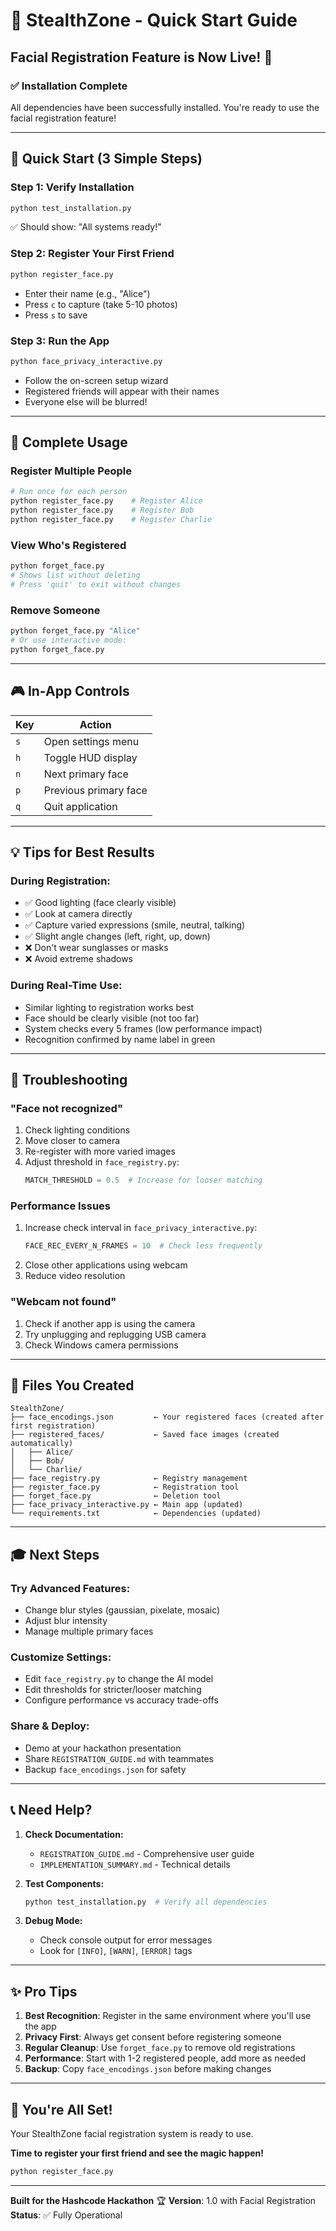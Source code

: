 # 🎯 StealthZone - Quick Start Guide

## Facial Registration Feature is Now Live! 🎉

### ✅ Installation Complete

All dependencies have been successfully installed. You're ready to use the facial registration feature!

---

## 🚀 Quick Start (3 Simple Steps)

### Step 1: Verify Installation
```bash
python test_installation.py
```
✅ Should show: "All systems ready!"

### Step 2: Register Your First Friend
```bash
python register_face.py
```
- Enter their name (e.g., "Alice")
- Press `c` to capture (take 5-10 photos)
- Press `s` to save

### Step 3: Run the App
```bash
python face_privacy_interactive.py
```
- Follow the on-screen setup wizard
- Registered friends will appear with their names
- Everyone else will be blurred!

---

## 📖 Complete Usage

### Register Multiple People
```bash
# Run once for each person
python register_face.py    # Register Alice
python register_face.py    # Register Bob
python register_face.py    # Register Charlie
```

### View Who's Registered
```bash
python forget_face.py
# Shows list without deleting
# Press 'quit' to exit without changes
```

### Remove Someone
```bash
python forget_face.py "Alice"
# Or use interactive mode:
python forget_face.py
```

---

## 🎮 In-App Controls

| Key | Action |
|-----|--------|
| `s` | Open settings menu |
| `h` | Toggle HUD display |
| `n` | Next primary face |
| `p` | Previous primary face |
| `q` | Quit application |

---

## 💡 Tips for Best Results

### During Registration:
- ✅ Good lighting (face clearly visible)
- ✅ Look at camera directly
- ✅ Capture varied expressions (smile, neutral, talking)
- ✅ Slight angle changes (left, right, up, down)
- ❌ Don't wear sunglasses or masks
- ❌ Avoid extreme shadows

### During Real-Time Use:
- Similar lighting to registration works best
- Face should be clearly visible (not too far)
- System checks every 5 frames (low performance impact)
- Recognition confirmed by name label in green

---

## 🔧 Troubleshooting

### "Face not recognized"
1. Check lighting conditions
2. Move closer to camera
3. Re-register with more varied images
4. Adjust threshold in `face_registry.py`:
   ```python
   MATCH_THRESHOLD = 0.5  # Increase for looser matching
   ```

### Performance Issues
1. Increase check interval in `face_privacy_interactive.py`:
   ```python
   FACE_REC_EVERY_N_FRAMES = 10  # Check less frequently
   ```
2. Close other applications using webcam
3. Reduce video resolution

### "Webcam not found"
1. Check if another app is using the camera
2. Try unplugging and replugging USB camera
3. Check Windows camera permissions

---

## 📁 Files You Created

```
StealthZone/
├── face_encodings.json         ← Your registered faces (created after first registration)
├── registered_faces/           ← Saved face images (created automatically)
│   ├── Alice/
│   ├── Bob/
│   └── Charlie/
├── face_registry.py            ← Registry management
├── register_face.py            ← Registration tool
├── forget_face.py              ← Deletion tool
├── face_privacy_interactive.py ← Main app (updated)
└── requirements.txt            ← Dependencies (updated)
```

---

## 🎓 Next Steps

### Try Advanced Features:
- Change blur styles (gaussian, pixelate, mosaic)
- Adjust blur intensity
- Manage multiple primary faces

### Customize Settings:
- Edit `face_registry.py` to change the AI model
- Edit thresholds for stricter/looser matching
- Configure performance vs accuracy trade-offs

### Share & Deploy:
- Demo at your hackathon presentation
- Share `REGISTRATION_GUIDE.md` with teammates
- Backup `face_encodings.json` for safety

---

## 📞 Need Help?

1. **Check Documentation:**
   - `REGISTRATION_GUIDE.md` - Comprehensive user guide
   - `IMPLEMENTATION_SUMMARY.md` - Technical details

2. **Test Components:**
   ```bash
   python test_installation.py  # Verify all dependencies
   ```

3. **Debug Mode:**
   - Check console output for error messages
   - Look for `[INFO]`, `[WARN]`, `[ERROR]` tags

---

## ✨ Pro Tips

1. **Best Recognition**: Register in the same environment where you'll use the app
2. **Privacy First**: Always get consent before registering someone
3. **Regular Cleanup**: Use `forget_face.py` to remove old registrations
4. **Performance**: Start with 1-2 registered people, add more as needed
5. **Backup**: Copy `face_encodings.json` before making changes

---

## 🎉 You're All Set!

Your StealthZone facial registration system is ready to use.

**Time to register your first friend and see the magic happen!**

```bash
python register_face.py
```

---

**Built for the Hashcode Hackathon** 🏆
**Version**: 1.0 with Facial Registration
**Status**: ✅ Fully Operational

